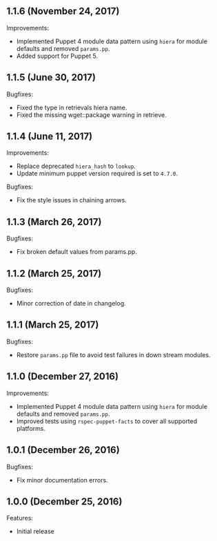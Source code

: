 ## 1.1.6 (November 24, 2017)

Improvements:

  - Implemented Puppet 4 module data pattern using `hiera` for module defaults and removed `params.pp`.
  - Added support for Puppet 5.

## 1.1.5 (June 30, 2017)

Bugfixes:

  - Fixed the type in retrievals hiera name.
  - Fixed the missing wget::package warning in retrieve.

## 1.1.4 (June 11, 2017)

Improvements:

  - Replace deprecated `hiera_hash` to `lookup`.
  - Update minimum puppet version required is set to `4.7.0`.

Bugfixes:

  - Fix the style issues in chaining arrows.

## 1.1.3 (March 26, 2017)

Bugfixes:

  - Fix broken default values from params.pp.

## 1.1.2 (March 25, 2017)

Bugfixes:

  - Minor correction of date in changelog.

## 1.1.1 (March 25, 2017)

Bugfixes:

  - Restore `params.pp` file to avoid test failures in down stream modules.

## 1.1.0 (December 27, 2016)

Improvements:

  - Implemented Puppet 4 module data pattern using `hiera` for module defaults and removed `params.pp`.
  - Improved tests using `rspec-puppet-facts` to cover all supported platforms.

## 1.0.1 (December 26, 2016)

Bugfixes:

  - Fix minor documentation errors.

## 1.0.0 (December 25, 2016)

Features:

  - Initial release
